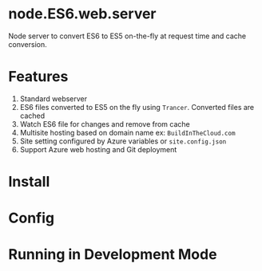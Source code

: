 # node.ES6.web.server
Node server to convert ES6 to ES5 on-the-fly at request time and cache conversion.

Features
========
1. Standard webserver
2. ES6 files converted to ES5 on the fly using ```Trancer```. Converted files are cached
3. Watch ES6 file for changes and remove from cache
4. Multisite hosting based on domain name ex: ``BuildInTheCloud.com``
5. Site setting configured by Azure variables or ```site.config.json```
6. Support Azure web hosting and Git deployment
 
Install
=======

Config
======

Running in Development Mode
===========================
